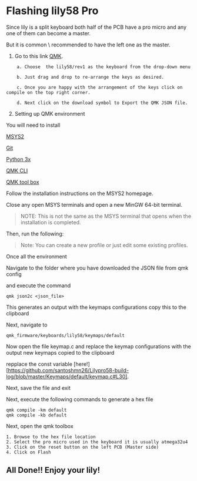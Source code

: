 # Flashing lily58 Pro

Since lily is a split keyboard both half of the PCB have a pro micro and any one of them can become a master.

But it is common \ recommended to have the left one as the master.

1. Go to this link [QMK](https://config.qmk.fm/).

```
	a. Choose  the lily58/rev1 as the keyboard from the drop-down menu

	b. Just drag and drop to re-arrange the keys as desired.

	c. Once you are happy with the arrangement of the keys click on compile on the top right corner.

	d. Next click on the download symbol to Export the QMK JSON file.
```


2. Setting up QMK environment


You will need to install 

[MSYS2](http://www.msys2.org/)

[Git](https://git-scm.com/book/en/v2/Getting-Started-Installing-Git)

[Python 3x](https://www.python.org/downloads/)

[QMK CLI](https://beta.docs.qmk.fm/tutorial/newbs_getting_started)

[QMK tool box](https://qmk.fm/toolbox/)


Follow the installation instructions on the MSYS2 homepage.

Close any open MSYS terminals and open a new MinGW 64-bit terminal.

> NOTE: This is not the same as the MSYS terminal that opens when the installation is completed.

Then, run the following:

> Note: You can create a new profile or just edit some existing profiles.

Once all the environment 

Navigate to the folder where you have downloaded the JSON file from qmk config

and execute the command

```
qmk json2c <json_file>
```

This generates an output with the keymaps configurations copy this to the clipboard

Next, navigate to 

```
qmk_firmware/keyboards/lily58/keymaps/default
```

Now open the file keymap.c and replace the keymap configurations with the output new keymaps copied to the clipboard

repplace the const variable [here!][https://github.com/santoshmn26/Lilypro58-build-log/blob/master/Keymaps/default/keymap.c#L30].

Next, save the file and exit

Next, execute the following commands to generate a hex file 

```
qmk compile -km default
qmk compile -kb default
```

Next, open the qmk toolbox

```
1. Browse to the hex file location 
2. Select the pro micro used in the keyboard it is usually atmega32u4
3. Click on the reset button on the left PCB (Master side)
4. Click on Flash
```


## All Done!! Enjoy your lily!
